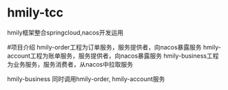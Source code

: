# hmily-tcc
hmily框架整合springcloud,nacos开发运用

#项目介绍
hmily-order工程为订单服务，服务提供者，向nacos暴露服务
hmily-account工程为账单服务，服务提供者，向nacos暴露服务
hmily-business工程为业务服务，服务消费者，从nacos中拉取服务

hmily-business 同时调用hmily-order, hmily-account服务